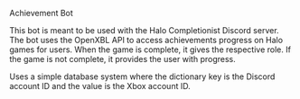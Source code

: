 Achievement Bot

This bot is meant to be used with the Halo Completionist Discord server. 
The bot uses the OpenXBL API to access achievements progress on Halo games for users.
When the game is complete, it gives the respective role.
If the game is not complete, it provides the user with progress.

Uses a simple database system where the dictionary key is the Discord account ID and the value is the Xbox account ID.
